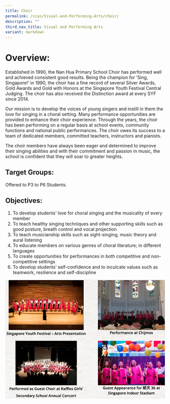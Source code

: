 ```yaml
---
title: Choir
permalink: /ccas/Visual-and-Performing-Arts/choir/
description: ""
third_nav_title: Visual and Performing Arts
variant: markdown
---
```

# Overview:

Established in 1990, the Nan Hua Primary School Choir has performed well and achieved consistent good results. Being the champion for ‘Sing, Singapore!’ in 1990, the choir has a fine record of several Silver Awards, Gold Awards and Gold with Honors at the Singapore Youth Festival Central Judging. The choir has also received the Distinction award at every SYF since 2014.

Our mission is to develop the voices of young singers and instill in them the love for singing in a choral setting. Many performance opportunities are provided to enhance their choir experience. Through the years, the choir has been performing on a regular basis at school events, community functions and national public performances.
The choir owes its success to a team of dedicated members, committed teachers, instructors and pianists.

The choir members have always been eager and determined to improve their singing abilities and with their commitment and passion in music, the school is confident that they will soar to greater heights.

## Target Groups:

Offered to P3 to P6 Students. 

## Objectives:

1. To develop students’ love for choral singing and the musicality of every member
2. To teach healthy singing techniques and other supporting skills such as good posture, breath control and vocal projection
3. To teach musicianship skills such as sight-singing, music theory and aural listening
4. To educate members on various genres of choral literature; in different languages
5. To create opportunities for performances in both competitive and non-competitive settings
6. To develop students’ self-confidence and to inculcate values such as teamwork, resilience and self-discipline

![](/images/nhss1.png)